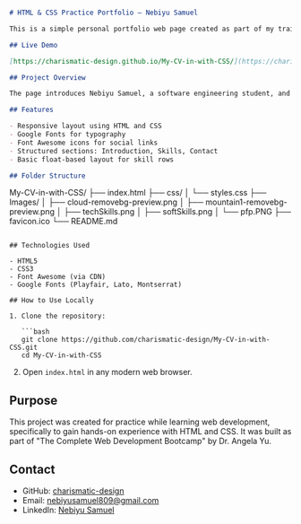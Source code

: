 ```markdown

# HTML & CSS Practice Portfolio – Nebiyu Samuel

This is a simple personal portfolio web page created as part of my training in HTML and CSS. It is not my final portfolio but a practice project to reinforce core concepts like layout, styling, responsiveness, and basic web structure.

## Live Demo

[https://charismatic-design.github.io/My-CV-in-with-CSS/](https://charismatic-design.github.io/My-CV-in-with-CSS/)

## Project Overview

The page introduces Nebiyu Samuel, a software engineering student, and highlights both technical and soft skills. It features a clean layout with sectioned content and social/contact links.

## Features

- Responsive layout using HTML and CSS
- Google Fonts for typography
- Font Awesome icons for social links
- Structured sections: Introduction, Skills, Contact
- Basic float-based layout for skill rows

## Folder Structure

```

My-CV-in-with-CSS/
├── index.html
├── css/
│   └── styles.css
├── Images/
│   ├── cloud-removebg-preview\.png
│   ├── mountain1-removebg-preview\.png
│   ├── techSkills.png
│   ├── softSkills.png
│   └── pfp.PNG
├── favicon.ico
└── README.md

````

## Technologies Used

- HTML5
- CSS3
- Font Awesome (via CDN)
- Google Fonts (Playfair, Lato, Montserrat)

## How to Use Locally

1. Clone the repository:

   ```bash
   git clone https://github.com/charismatic-design/My-CV-in-with-CSS.git
   cd My-CV-in-with-CSS
````

2. Open `index.html` in any modern web browser.

## Purpose

This project was created for practice while learning web development, specifically to gain hands-on experience with HTML and CSS. It was built as part of "The Complete Web Development Bootcamp" by Dr. Angela Yu.

## Contact

* GitHub: [charismatic-design](https://github.com/charismatic-design)
* Email: [nebiyusamuel809@gmail.com](mailto:nebiyusamuel809@gmail.com)
* LinkedIn: [Nebiyu Samuel](https://www.linkedin.com/in/nebiyu-samuel-256851379/)

```
```
